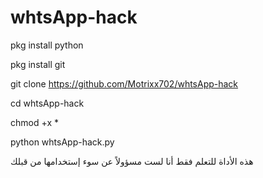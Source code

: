 # whtsApp-hack



pkg install python 


pkg install git 


git clone https://github.com/Motrixx702/whtsApp-hack



cd whtsApp-hack



chmod +x * 




python whtsApp-hack.py





هذه الأداة للتعلم فقط أنا لست مسؤولاً عن سوء إستخدامها من قبلك
